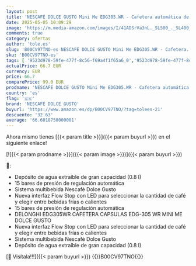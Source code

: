 ```yaml
---
layout: post
title: 'NESCAFÉ DOLCE GUSTO Mini Me EDG305.WR - Cafetera automática de cápsulas  15 bares de presión para bebidas frías y calientes. 0.8 l. Color blanco y rojo'
date: 2025-05-05 10:09:29
image: 'https://m.media-amazon.com/images/I/41ADSrVa3nL._SL500_._SL400_.jpg'
comments: true
category: ofertas
author: 'tole.es'
slug: 'B00CV97TNO-es NESCAFÉ DOLCE GUSTO Mini Me EDG305.WR - Cafetera...'
sku: 'B00CV97TNO-es'
tags: [ '9523d978-59fe-477f-8c56-f69a4f1f65a6_0','9523d978-59fe-477f-8c56-f69a4f1f65a6_1501','9523d978-59fe-477f-8c56-f69a4f1f65a6_2401','9523d978-59fe-477f-8c56-f69a4f1f65a6_2801','9523d978-59fe-477f-8c56-f69a4f1f65a6_3101','9523d978-59fe-477f-8c56-f69a4f1f65a6_5601','9523d978-59fe-477f-8c56-f69a4f1f65a6_7201','AUX_Dolce_Gusto_All_ASINS','Arborist Merchandising Root','Cafeteras individuales','Cápsulas','DeLonghi para tu nueva casa','Dolce Gusto Prime Day 2018: Mini Me + 3 Packs de café a 59.00€','Hogar y cocina','Los favoritos de nuestros clientes: Hogar y cocina','Máquinas cafeteras','Precios destacados en Hogar y cocina','Self Service','Special Features Stores','Utensilios para café y té','cafetera','dolce','gusto','nescafé dolce gusto','🇪🇸', ]
actualPrice: 66.7 EUR
currency: EUR
price: 66.7
comparePrice: 99.0 EUR
prodname: 'NESCAFÉ DOLCE GUSTO Mini Me EDG305.WR - Cafetera automática de cápsulas  15 bares de presión para bebidas frías y calientes. 0.8 l. Color blanco y rojo'
country: 'es'
flag: '🇪🇸'
brand: 'NESCAFÉ DOLCE GUSTO'
buyurl: 'https://www.amazon.es/dp/B00CV97TNO/?tag=tolees-21'
descuento: '32.63'
average: '66.6018750000001'
---
```


Ahora mismo tienes [{{< param title >}}]({{< param buyurl >}}) en el siguiente enlace!

[![{{< param prodname >}}]({{< param image >}})]({{< param buyurl >}})

🔎:

- Depósito de agua extraíble de gran capacidad (0.8 l)
- 15 bares de presión de regulación automática
- Sistema multibebida Nescafè Dolce Gusto
- Nueva interfaz Flow Stop con LED para seleccionar la cantidad de café y elegir entre bebidas frías o calientes
- 15 bares de presión de regulación automática
- DELONGHI EDG305WR CAFETERA CAPSULAS EDG-305 WR MINI ME DOLCE GUSTO
- Nueva interfaz Flow Stop con LED para seleccionar la cantidad de café y elegir entre bebidas frías o calientes
- Sistema multibebida Nescafè Dolce Gusto
- Depósito de agua extraíble de gran capacidad (0.8 l)

[🛒 Visítala!!!]({{< param buyurl >}})
{{<world>}}B00CV97TNO{{</world>}}
